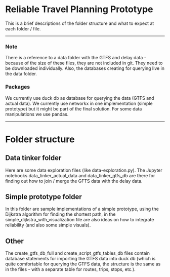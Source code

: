 # Reliable Travel Planning Prototype

This is a brief descriptions of the folder structure and what to expect at each folder / file.

---

### Note
There is a reference to a data folder with the GTFS and delay data - because of the size of these files, they are not included in git. They need to be downloaded individually.
Also, the databases creating for querying live in the data folder.
### Packages
We currently use duck db as database for querying the data (GTFS and actual data). We currently use networkx in one implementation (simple prototype) but it might be part of the final solution. For some data manipulations we use pandas.

---
# Folder structure
## Data tinker folder
Here are some data exploration files (like data-exploration.py). The Jupyter notebooks data_tinker_actual_data and data_tinker_gtfs_db are there for finding out how to join / merge the GFTS data with the delay data.

## Simple prototype folder
In this folder are sample implementations of a simple prototype, using the Dijkstra algorithm for finding the shortest path, in the simple_dijkstra_with_visualization file are also ideas on how to integrate reliability (and also some simple visuals).
## Other
The create_gtfs_db_full and create_script_gtfs_tables_db files contain database statements for importing the GTFS data into duck db (which is quite comfortable for querying the GTFS data, the structure is the same as in the files - with a separate table for routes, trips, stops, etc.).
